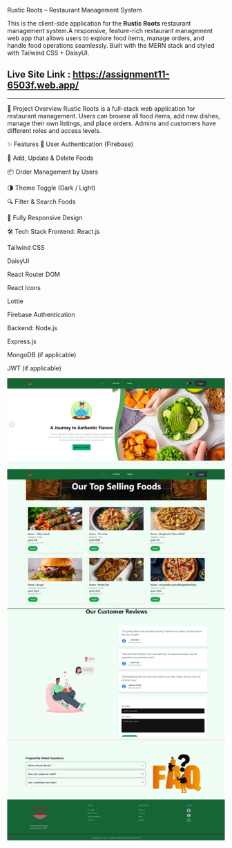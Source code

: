 Rustic Roots – Restaurant Management System

This is the client-side application for the **Rustic Roots** restaurant management system.A responsive, feature-rich restaurant management web app that allows users to explore food items, manage orders, and handle food operations seamlessly. Built with the MERN stack and styled with Tailwind CSS + DaisyUI.

## Live Site Link : https://assignment11-6503f.web.app/
---

🚀 Project Overview
Rustic Roots is a full-stack web application for restaurant management. Users can browse all food items, add new dishes, manage their own listings, and place orders. Admins and customers have different roles and access levels.

✨ Features
🔐 User Authentication (Firebase)

🧾 Add, Update & Delete Foods

📦 Order Management by Users

🌗 Theme Toggle (Dark / Light)

🔍 Filter & Search Foods

📱 Fully Responsive Design


🛠️ Tech Stack
Frontend:
React.js

Tailwind CSS

DaisyUI

React Router DOM

React Icons

Lottie

Firebase Authentication

Backend:
Node.js

Express.js

MongoDB (if applicable)

JWT (if applicable)





<div align="center">
  <img  src="https://github.com/Salman-Shaid/Rustic-Roots-resturent/blob/main/rustic-roots-client/src/assets/Faq/Screenshot%202025-02-05%20180541.png"  />
  <img  src="https://github.com/Salman-Shaid/Rustic-Roots-resturent/blob/main/rustic-roots-client/src/assets/Faq/Screenshot%202025-02-05%20180605.png"  />
  <img  src="https://github.com/Salman-Shaid/Rustic-Roots-resturent/blob/main/rustic-roots-client/src/assets/Faq/Screenshot%202025-02-05%20180631.png"  />
  <img  src="https://github.com/Salman-Shaid/Rustic-Roots-resturent/blob/main/rustic-roots-client/src/assets/Faq/Screenshot%202025-02-05%20180659.png"  />
 
</div>




